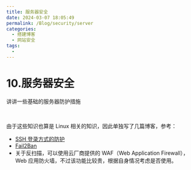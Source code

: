 ```yaml
---
title: 服务器安全
date: 2024-03-07 18:05:49
permalink: /Blog/security/server
categories:
  - 搭建博客
  - 网站安全
tags:
  - 
---
```


# 10.服务器安全

讲讲一些基础的服务器防护措施

‍<!-- more -->

由于这些知识也算是 Linux 相关的知识，因此单独写了几篇博客，参考：

* [SSH 登录方式的防护](/Linux/Security/SSH/)
* [Fail2Ban](/Linux/Security/Fail2Ban)
* 关于反扫描，可以使用云厂商提供的 WAF（Web Application Firewall），Web 应用防火墙，不过该功能比较贵，根据自身情况考虑是否使用。

‍

‍
